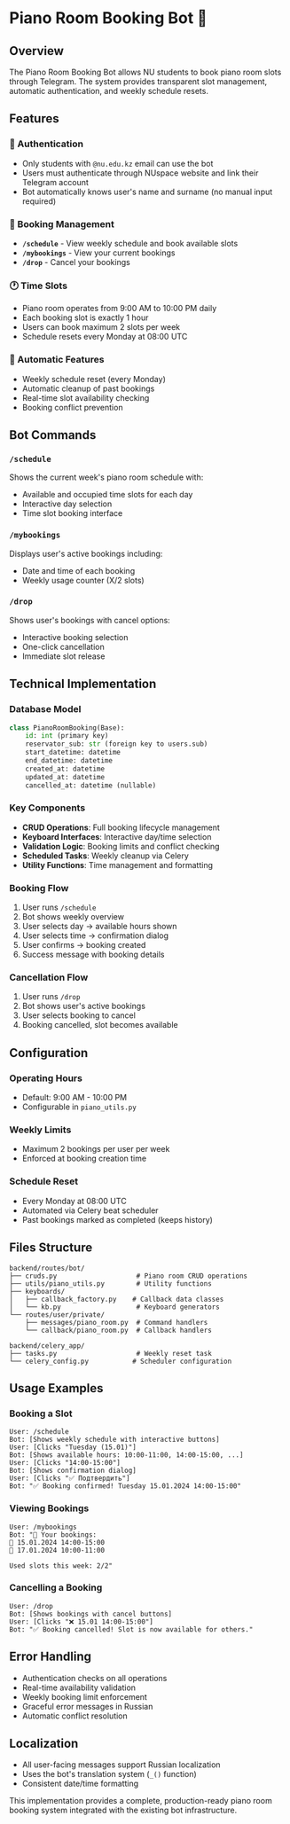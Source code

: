 # Piano Room Booking Bot 🎹

## Overview
The Piano Room Booking Bot allows NU students to book piano room slots through Telegram. The system provides transparent slot management, automatic authentication, and weekly schedule resets.

## Features

### 🔐 Authentication
- Only students with `@nu.edu.kz` email can use the bot
- Users must authenticate through NUspace website and link their Telegram account
- Bot automatically knows user's name and surname (no manual input required)

### 📅 Booking Management
- **`/schedule`** - View weekly schedule and book available slots
- **`/mybookings`** - View your current bookings
- **`/drop`** - Cancel your bookings

### 🕐 Time Slots
- Piano room operates from 9:00 AM to 10:00 PM daily
- Each booking slot is exactly 1 hour
- Users can book maximum 2 slots per week
- Schedule resets every Monday at 08:00 UTC

### 🔄 Automatic Features
- Weekly schedule reset (every Monday)
- Automatic cleanup of past bookings
- Real-time slot availability checking
- Booking conflict prevention

## Bot Commands

### `/schedule`
Shows the current week's piano room schedule with:
- Available and occupied time slots for each day
- Interactive day selection
- Time slot booking interface

### `/mybookings`
Displays user's active bookings including:
- Date and time of each booking
- Weekly usage counter (X/2 slots)

### `/drop`
Shows user's bookings with cancel options:
- Interactive booking selection
- One-click cancellation
- Immediate slot release

## Technical Implementation

### Database Model
```python
class PianoRoomBooking(Base):
    id: int (primary key)
    reservator_sub: str (foreign key to users.sub)
    start_datetime: datetime
    end_datetime: datetime
    created_at: datetime
    updated_at: datetime
    cancelled_at: datetime (nullable)
```

### Key Components
- **CRUD Operations**: Full booking lifecycle management
- **Keyboard Interfaces**: Interactive day/time selection
- **Validation Logic**: Booking limits and conflict checking
- **Scheduled Tasks**: Weekly cleanup via Celery
- **Utility Functions**: Time management and formatting

### Booking Flow
1. User runs `/schedule`
2. Bot shows weekly overview
3. User selects day → available hours shown
4. User selects time → confirmation dialog
5. User confirms → booking created
6. Success message with booking details

### Cancellation Flow
1. User runs `/drop`
2. Bot shows user's active bookings
3. User selects booking to cancel
4. Booking cancelled, slot becomes available

## Configuration

### Operating Hours
- Default: 9:00 AM - 10:00 PM
- Configurable in `piano_utils.py`

### Weekly Limits
- Maximum 2 bookings per user per week
- Enforced at booking creation time

### Schedule Reset
- Every Monday at 08:00 UTC
- Automated via Celery beat scheduler
- Past bookings marked as completed (keeps history)

## Files Structure
```
backend/routes/bot/
├── cruds.py                    # Piano room CRUD operations
├── utils/piano_utils.py        # Utility functions
├── keyboards/
│   ├── callback_factory.py    # Callback data classes
│   └── kb.py                   # Keyboard generators
└── routes/user/private/
    ├── messages/piano_room.py  # Command handlers
    └── callback/piano_room.py  # Callback handlers

backend/celery_app/
├── tasks.py                    # Weekly reset task
└── celery_config.py           # Scheduler configuration
```

## Usage Examples

### Booking a Slot
```
User: /schedule
Bot: [Shows weekly schedule with interactive buttons]
User: [Clicks "Tuesday (15.01)"]
Bot: [Shows available hours: 10:00-11:00, 14:00-15:00, ...]
User: [Clicks "14:00-15:00"]
Bot: [Shows confirmation dialog]
User: [Clicks "✅ Подтвердить"]
Bot: "✅ Booking confirmed! Tuesday 15.01.2024 14:00-15:00"
```

### Viewing Bookings
```
User: /mybookings
Bot: "🎹 Your bookings:
📅 15.01.2024 14:00-15:00
📅 17.01.2024 10:00-11:00

Used slots this week: 2/2"
```

### Cancelling a Booking
```
User: /drop
Bot: [Shows bookings with cancel buttons]
User: [Clicks "❌ 15.01 14:00-15:00"]
Bot: "✅ Booking cancelled! Slot is now available for others."
```

## Error Handling
- Authentication checks on all operations
- Real-time availability validation
- Weekly booking limit enforcement
- Graceful error messages in Russian
- Automatic conflict resolution

## Localization
- All user-facing messages support Russian localization
- Uses the bot's translation system (`_()` function)
- Consistent date/time formatting

This implementation provides a complete, production-ready piano room booking system integrated with the existing bot infrastructure.



